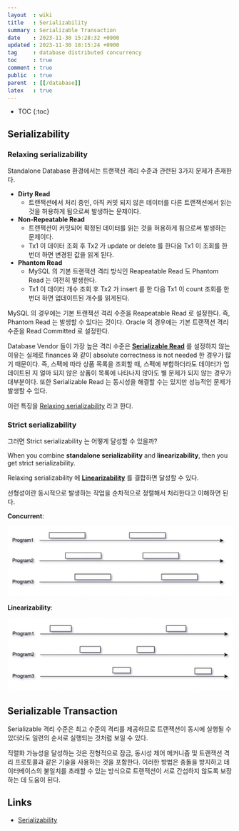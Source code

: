 ```yaml
---
layout  : wiki
title   : Serializability
summary : Serializable Transaction
date    : 2023-11-30 15:28:32 +0900
updated : 2023-11-30 18:15:24 +0900
tag     : database distributed concurrency
toc     : true
comment : true
public  : true
parent  : [[/database]]
latex   : true
---
```

* TOC
{:toc}

## Serializability

### Relaxing serializability

Standalone Database 환경에서는 트랜잭션 격리 수준과 관련된 3가지 문제가 존재한다.

- __Dirty Read__
  - 트랜잭션에서 처리 중인, 아직 커밋 되지 않은 데이터를 다른 트랜잭션에서 읽는 것을 허용하게 됨으로써 발생하는 문제이다.
- __Non-Repeatable Read__
  - 트랜잭션이 커밋되어 확정된 데이터를 읽는 것을 허용하게 됨으로써 발생하는 문제이다.
  - Tx1 이 데이터 조회 후 Tx2 가 update or delete 를 한다음 Tx1 이 조회를 한 번더 하면 변경된 값을 읽게 된다.
- __Phantom Read__
  - MySQL 의 기본 트랜잭션 격리 방식인 Reapeatable Read 도 Phantom Read 는 여전히 발생한다.
  - Tx1 이 데이터 개수 조회 후 Tx2 가 insert 를 한 다음 Tx1 이 count 조회를 한 번더 하면 업데이트된 개수를 읽게된다.

MySQL 의 경우에는 기본 트랜잭션 격리 수준을 Reapeatable Read 로 설정한다. 즉, Phantom Read 는 발생할 수 있다는 것이다.
Oracle 의 경우에는 기본 트랜잭션 격리 수준을 Read Committed 로 설정한다. 

Database Vendor 들이 가장 높은 격리 수준은 __[Serializable Read](https://github.com/NKLCWDT/cs/blob/main/Database/Transaction.md#%EB%A0%88%EB%B2%A8-3--serializable-read)__ 를 설정하지 않는 이유는
실제로 finances 와 같이 absolute correctness is not needed 한 경우가 많기 때문이다. 즉, 스펙에 따라 상품 목록을 조회할 때, 스펙에 부합하더라도 데이터가 업데이트된 지 얼마 되지 않은 상품이 목록에 나타나지 않아도 별 문제가 되지 않는 경우가 대부분이다.
또한 Serializable Read 는 동시성을 해결할 수는 있지만 성능적인 문제가 발생할 수 있다.

이런 특징을 [Relaxing serializability](https://en.wikipedia.org/wiki/Serializability) 라고 한다.

### Strict serializability

그러면 Strict serializability 는 어떻게 달성할 수 있을까?

When you combine __standalone serializability__ and __linearizability__, then you get strict serializability.

Relaxing serializability 에 __[Linearizability](https://cs.brown.edu/~mph/HerlihyW90/p463-herlihy.pdf)__ 를 결합하면 달성할 수 있다.

선형성이란 동시적으로 발생하는 작업을 순차적으로 정렬해서 처리한다고 이해하면 된다.

__Concurrent__:

![](/resource/wiki/database-serializable-tx/concurrent.png)

__Linearizability__:

![](/resource/wiki/database-serializable-tx/linear.png)

## Serializable Transaction

Serializable 격리 수준은 최고 수준의 격리를 제공하므로 트랜잭션이 동시에 실행될 수 있더라도 일련의 순서로 실행되는 것처럼 보일 수 있다.

직렬화 가능성을 달성하는 것은 전형적으로 잠금, 동시성 제어 메커니즘 및 트랜잭션 격리 프로토콜과 같은 기술을 사용하는 것을 포함한다. 이러한 방법은 충돌을 방지하고 데이터베이스의 불일치를 초래할 수 있는 방식으로 트랜잭션이 서로 간섭하지 않도록 보장하는 데 도움이 된다.

## Links

- [Serializability](https://en.wikipedia.org/wiki/Serializability)